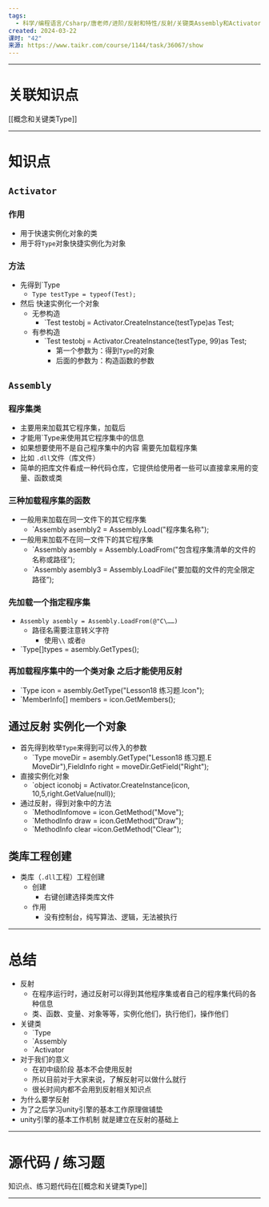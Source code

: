 ```yaml
---
tags:
  - 科学/编程语言/Csharp/唐老师/进阶/反射和特性/反射/关键类Assembly和Activator
created: 2024-03-22
课时: "42"
来源: https://www.taikr.com/course/1144/task/36067/show
---
```


---
# 关联知识点

[[概念和关键类Type]]

---
# 知识点

## `Activator`

### 作用

- 用于快速实例化对象的类
- 用于将`Type`对象快捷实例化为对象
### 方法

- 先得到`Type
	- `Type testType = typeof(Test);`
- 然后 快速实例化一个对象
	- 无参构造
		- `Test testobj = Activator.CreateInstance(testType)as Test;
	- 有参构造
		- `Test testobj = Activator.CreateInstance(testType, 99)as Test;
			- 第一个参数为：得到`Type`的对象
			- 后面的参数为：构造函数的参数
## `Assembly`

### 程序集类

- 主要用来加载其它程序集，加载后
- 才能用`Type来使用其它程序集中的信息
- 如果想要使用不是自己程序集中的内容 需要先加载程序集
- 比如 `.dll`文件（库文件）
- 简单的把库文件看成一种代码仓库，它提供给使用者一些可以直接拿来用的变量、函数或类
### 三种加载程序集的函数

- 一般用来加载在同一文件下的其它程序集
	- `Assembly asembly2 = Assembly.Load("程序集名称");
- 一般用来加载不在同一文件下的其它程序集
	- `Assembly asembly = Assembly.LoadFrom("包含程序集清单的文件的名称或路径”);
	- `Assembly asembly3 = Assembly.LoadFile("要加载的文件的完全限定路径”);
### 先加载一个指定程序集

- `Assembly asembly = Assembly.LoadFrom(@"C\……)`
	- 路径名需要注意转义字符
		- 使用`\\` 或者`@`
- `Type[]types = asembly.GetTypes();
### 再加载程序集中的一个类对象 之后才能使用反射

- `Type icon = asembly.GetType("Lesson18 练习题.Icon");
- `MemberInfo[] members = icon.GetMembers();
## 通过反射 实例化一个对象

- 首先得到枚举`Type`来得到可以传入的参数
	- `Type moveDir = asembly.GetType("Lesson18 练习题.E MoveDir"),FieldInfo right = moveDir.GetField("Right");
- 直接实例化对象
	- `object iconobj = Activator.CreateInstance(icon, 10,5,right.GetValue(null));
- 通过反射，得到对象中的方法
	- `MethodInfomove = icon.GetMethod("Move");
	- `MethodInfo draw = icon.GetMethod("Draw");
	- `MethodInfo clear =icon.GetMethod("Clear");
## 类库工程创建

- 类库（`.dll`工程）工程创建
	- 创建
		- 右键创建选择类库文件
	- 作用
		- 没有控制台，纯写算法、逻辑，无法被执行

---
# 总结

- 反射
	- 在程序运行时，通过反射可以得到其他程序集或者自己的程序集代码的各种信息
	- 类、函数、变量、对象等等，实例化他们，执行他们，操作他们
- 关键类
	- `Type
	- `Assembly
	- `Activator
- 对于我们的意义
	- 在初中级阶段 基本不会使用反射
	- 所以目前对于大家来说，了解反射可以做什么就行
	- 很长时间内都不会用到反射相关知识点
- 为什么要学反射
- 为了之后学习unity引擎的基本工作原理做铺垫
- unity引擎的基本工作机制 就是建立在反射的基础上

---
# 源代码 / 练习题

知识点、练习题代码在[[概念和关键类Type]]

---


